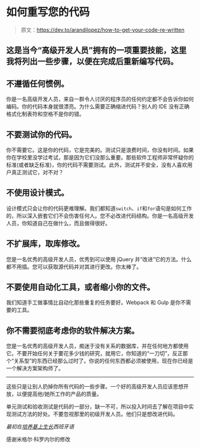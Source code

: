 # 如何重写您的代码

> 原文：<https://dev.to/arandilopez/how-to-get-your-code-re-written>

## 这是当今“高级开发人员”拥有的一项重要技能，这里我将列出一些步骤，以便在完成后重新编写代码。

## 不遵循任何惯例。

你是一名高级开发人员，来自一群令人讨厌的程序员的任何约定都不会告诉你如何编码。你的代码本身就很漂亮。为什么需要正确缩进代码？别人的 IDE 没有正确格式化制表符和空格不是你的错。

## 不要测试你的代码。

你不需要它。这是你的代码，它是完美的。测试只是浪费时间，你没有时间。如果你在学校里没学过考试，那是因为它们没那么重要。那些软件工程师非常怀疑你的标准(或者缺乏标准)，你的代码不需要测试。此外，测试并不安全，没有人喜欢用户真正测试它，对不对？

## 不使用设计模式。

设计模式只会让你的代码更难理解。我们都知道`switch`、`if`和`for`语句是如何工作的，所以深入嵌套它们不会伤害任何人。您不必改进代码结构。你是一名高级开发人员，你知道自己在做什么，而且做得很好。

## 不扩展库，取库修改。

您是一名优秀的高级开发人员，优秀到可以使用 jQuery 并“改进”它的方法。什么都不用插。您可以获取源代码并对其进行更改。你太棒了。

## 不要使用自动化工具，或者缩小你的文件。

我们知道手工做事情比自动化那些重复的任务要好。Webpack 和 Gulp 是你不需要的工具。

## 你不需要彻底考虑你的软件解决方案。

您是一名优秀的高级开发人员，痴迷于没有关系的数据库，并在任何地方都使用它。不要开始任何关于要花多少钱的研究，就用它，你知道的“一刀切”，反正那个“关系型”的东西已经那么过时了。你说的任何东西都必须被使用，现在你已经是一个解决方案架构师了。

* * *

这些只是让别人扔掉你所有代码的一些步骤。一个好的高级开发人员应该思想开放，以便提高他/她所工作的产品的质量。

单元测试和验收测试是代码的一部分，缺一不可，所以投入时间去了解在项目中实现测试方法的好处。不要忽视那里的初级开发人员。他们只是想改进代码。

*最初在[培养基上生长](https://medium.com/@arandilopez/c%C3%83%C2%B3mo-hacer-que-re-escriban-tu-c%C3%83%C2%B3digo-e94958ca553e)西班牙语*

感谢米格尔·科罗内尔的修改